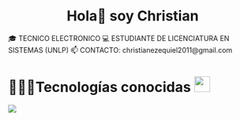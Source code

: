 <h1 align="center">Hola👋 soy Christian </h1> 
<!-----------
<p align="center">
	<a href="https://github.com/Bouaskaoun">
		<img src="https://readme-typing-svg.herokuapp.com/?lines=Shopify+Expert;Frontend+Developer;React%20|%20Gatsby%20|%20Next+Enthusiast;DL%20|%20AI%20|%20ML%20Applications;Always%20developing%20my%20skills&center=true&width=380&height=45">
	</a>
</p>
--------------->
🎓 TECNICO ELECTRONICO
💻 ESTUDIANTE DE LICENCIATURA EN SISTEMAS (UNLP)
📫 CONTACTO: christianezequiel2011@gmail.com

# 👨🏻‍💻Tecnologías conocidas <img src = "https://media2.giphy.com/media/QssGEmpkyEOhBCb7e1/giphy.gif?cid=ecf05e47a0n3gi1bfqntqmob8g9aid1oyj2wr3ds3mg700bl&rid=giphy.gif" width = 32px>
<!--tech stack icons-->
<p align="left">
  <a href="https://skillicons.dev">
    <img src="https://skillicons.dev/icons?i=androidstudio,c,cs,java,py,css,html,js,git,github,vscode&perline=12" />
  </a>
</p>
<br>

